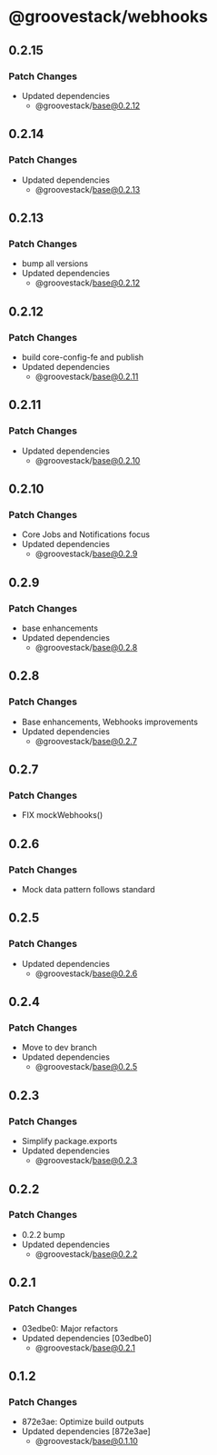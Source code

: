 # @groovestack/webhooks

## 0.2.15

### Patch Changes

- Updated dependencies
  - @groovestack/base@0.2.12

## 0.2.14

### Patch Changes

- Updated dependencies
  - @groovestack/base@0.2.13

## 0.2.13

### Patch Changes

- bump all versions
- Updated dependencies
  - @groovestack/base@0.2.12

## 0.2.12

### Patch Changes

- build core-config-fe and publish
- Updated dependencies
  - @groovestack/base@0.2.11

## 0.2.11

### Patch Changes

- Updated dependencies
  - @groovestack/base@0.2.10

## 0.2.10

### Patch Changes

- Core Jobs and Notifications focus
- Updated dependencies
  - @groovestack/base@0.2.9

## 0.2.9

### Patch Changes

- base enhancements
- Updated dependencies
  - @groovestack/base@0.2.8

## 0.2.8

### Patch Changes

- Base enhancements, Webhooks improvements
- Updated dependencies
  - @groovestack/base@0.2.7

## 0.2.7

### Patch Changes

- FIX mockWebhooks()

## 0.2.6

### Patch Changes

- Mock data pattern follows standard

## 0.2.5

### Patch Changes

- Updated dependencies
  - @groovestack/base@0.2.6

## 0.2.4

### Patch Changes

- Move to dev branch
- Updated dependencies
  - @groovestack/base@0.2.5

## 0.2.3

### Patch Changes

- Simplify package.exports
- Updated dependencies
  - @groovestack/base@0.2.3

## 0.2.2

### Patch Changes

- 0.2.2 bump
- Updated dependencies
  - @groovestack/base@0.2.2

## 0.2.1

### Patch Changes

- 03edbe0: Major refactors
- Updated dependencies [03edbe0]
  - @groovestack/base@0.2.1

## 0.1.2

### Patch Changes

- 872e3ae: Optimize build outputs
- Updated dependencies [872e3ae]
  - @groovestack/base@0.1.10
